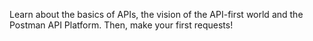 Learn about the basics of APIs, the vision of the API-first world and the Postman API Platform. Then, make your first requests!

